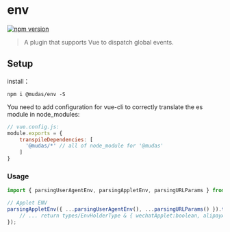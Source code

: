 # env
[![npm version](https://img.shields.io/npm/v/@mudas/env.svg)](https://www.npmjs.org/package/@mudas/env)

> A plugin that supports Vue to dispatch global events.

## Setup
install：
```npm
npm i @mudas/env -S
```

You need to add configuration for vue-cli to correctly translate the es module in node_modules:
```js
// vue.config.js:
module.exports = {
    transpileDependencies: [
      '@mudas/*' // all of node_module for '@mudas'
    ]
}
```


### Usage	

```js
import { parsingUserAgentEnv, parsingAppletEnv, parsingURLParams } from '@mudas/env';

// Applet ENV
parsingAppletEnv({ ...parsingUserAgentEnv(), ...parsingURLParams() }).then((data) => {
    // ... return types/EnvHolderType & { wechatApplet:boolean, alipayApplet:boolean }
});

```
